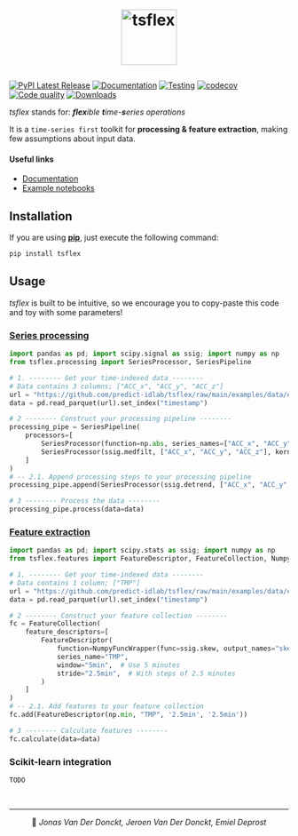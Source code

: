 # <p align="center"> <a href="https://predict-idlab.github.io/tsflex"><img alt="tsflex" src="https://raw.githubusercontent.com/predict-idlab/tsflex/main/docs/_static/logo.png" height="100"></a></p>

[![PyPI Latest Release](https://img.shields.io/pypi/v/tsflex.svg)](https://pypi.org/project/tsflex/)
[![Documentation](https://github.com/predict-idlab/tsflex/actions/workflows/deploy-docs.yml/badge.svg)](https://github.com/predict-idlab/tsflex/actions/workflows/deploy-docs.yml)
[![Testing](https://github.com/predict-idlab/tsflex/actions/workflows/test.yml/badge.svg)](https://github.com/predict-idlab/tsflex/actions/workflows/test.yml)
[![codecov](https://codecov.io/gh/predict-idlab/tsflex/branch/main/graph/badge.svg)](https://codecov.io/gh/predict-idlab/tsflex)
[![Code quality](https://img.shields.io/lgtm/grade/python/g/predict-idlab/tsflex.svg?logo=lgtm&logoWidth=18)](https://lgtm.com/projects/g/predict-idlab/tsflex/context:python)
[![Downloads](https://pepy.tech/badge/tsflex)](https://pepy.tech/project/tsflex)

*tsflex* stands for: _**flex**ible **t**ime-**s**eries operations_<br>

It is a `time-series first` toolkit for **processing & feature extraction**, making few assumptions about input data. 

#### Useful links

- [Documentation](https://predict-idlab.github.io/tsflex/)
- [Example notebooks](https://github.com/predict-idlab/tsflex/tree/main/examples)

## Installation

If you are using [**pip**](https://pypi.org/project/tsflex/), just execute the following command:

```sh
pip install tsflex
```

## Usage

_tsflex_ is built to be intuitive, so we encourage you to copy-paste this code and toy with some parameters!


### <a href="https://predict-idlab.github.io/tsflex/processing/#getting-started">Series processing</a>

```python
import pandas as pd; import scipy.signal as ssig; import numpy as np
from tsflex.processing import SeriesProcessor, SeriesPipeline

# 1. -------- Get your time-indexed data --------
# Data contains 3 columns; ["ACC_x", "ACC_y", "ACC_z"]
url = "https://github.com/predict-idlab/tsflex/raw/main/examples/data/empatica/acc.parquet"
data = pd.read_parquet(url).set_index("timestamp")

# 2 -------- Construct your processing pipeline --------
processing_pipe = SeriesPipeline(
    processors=[
        SeriesProcessor(function=np.abs, series_names=["ACC_x", "ACC_y", "ACC_z"]),
        SeriesProcessor(ssig.medfilt, ["ACC_x", "ACC_y", "ACC_z"], kernel_size=5)  # (with kwargs!)
    ]
)
# -- 2.1. Append processing steps to your processing pipeline
processing_pipe.append(SeriesProcessor(ssig.detrend, ["ACC_x", "ACC_y", "ACC_z"]))

# 3 -------- Process the data --------
processing_pipe.process(data=data)
```

### <a href="https://predict-idlab.github.io/tsflex/features/#getting-started">Feature extraction</a>

```python
import pandas as pd; import scipy.stats as ssig; import numpy as np
from tsflex.features import FeatureDescriptor, FeatureCollection, NumpyFuncWrapper

# 1. -------- Get your time-indexed data --------
# Data contains 1 column; ["TMP"]
url = "https://github.com/predict-idlab/tsflex/raw/main/examples/data/empatica/tmp.parquet"
data = pd.read_parquet(url).set_index("timestamp")

# 2 -------- Construct your feature collection --------
fc = FeatureCollection(
    feature_descriptors=[
        FeatureDescriptor(
            function=NumpyFuncWrapper(func=ssig.skew, output_names="skew"),
            series_name="TMP", 
            window="5min",  # Use 5 minutes 
            stride="2.5min",  # With steps of 2.5 minutes
        )
    ]
)
# -- 2.1. Add features to your feature collection
fc.add(FeatureDescriptor(np.min, "TMP", '2.5min', '2.5min'))

# 3 -------- Calculate features --------
fc.calculate(data=data)
```

### Scikit-learn integration

`TODO`

<br>

---

<p align="center">
👤 <i>Jonas Van Der Donckt, Jeroen Van Der Donckt, Emiel Deprost</i>
</p>


